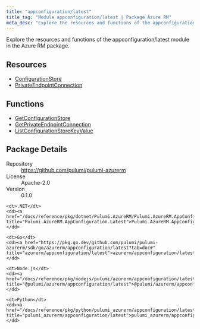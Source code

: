 ```yaml
---
title: "appconfiguration/latest"
title_tag: "Module appconfiguration/latest | Package Azure RM"
meta_desc: "Explore the resources and functions of the appconfiguration/latest module in the Azure RM package."
---
```


<!-- WARNING: this file was generated by Pulumi Docs Generator. -->
<!-- Do not edit by hand unless you're certain you know what you are doing! -->

Explore the resources and functions of the appconfiguration/latest module in the Azure RM package.

<h2 id="resources">Resources</h2>
<ul class="api">
    <li><a href="configurationstore" title="ConfigurationStore"><span class="symbol resource"></span>ConfigurationStore</a></li>
    <li><a href="privateendpointconnection" title="PrivateEndpointConnection"><span class="symbol resource"></span>PrivateEndpointConnection</a></li>
</ul>

<h2 id="functions">Functions</h2>
<ul class="api">
    <li><a href="getconfigurationstore" title="GetConfigurationStore"><span class="symbol function"></span>GetConfigurationStore</a></li>
    <li><a href="getprivateendpointconnection" title="GetPrivateEndpointConnection"><span class="symbol function"></span>GetPrivateEndpointConnection</a></li>
    <li><a href="listconfigurationstorekeyvalue" title="ListConfigurationStoreKeyValue"><span class="symbol function"></span>ListConfigurationStoreKeyValue</a></li>
</ul>

<h2 id="package-details">Package Details</h2>
<dl class="package-details">
	<dt>Repository</dt>
	<dd><a href="https://github.com/pulumi/pulumi-azurerm">https://github.com/pulumi/pulumi-azurerm</a></dd>
	<dt>License</dt>
	<dd>Apache-2.0</dd>
	<dt>Version</dt>
	<dd>0.1.0</dd>
</dl>



<dl class="tabular">

    <dt>.NET</dt>
    <dd><a href="/docs/reference/pkg/dotnet/Pulumi.AzureRM/Pulumi.AzureRM.AppConfiguration.Latest.html" title="Pulumi.AzureRM.AppConfiguration.Latest">Pulumi.AzureRM.AppConfiguration.Latest</a></dd>

    <dt>Go</dt>
    <dd><a href="https://pkg.go.dev/github.com/pulumi/pulumi-azurerm/sdk/go/azurerm/appconfiguration/latest?tab=doc#" title="azurerm/appconfiguration/latest">azurerm/appconfiguration/latest</a></dd>

    <dt>Node.js</dt>
    <dd><a href="/docs/reference/pkg/nodejs/pulumi/azurerm/appconfiguration/latest/#" title="@pulumi/azurerm/appconfiguration/latest">@pulumi/azurerm/appconfiguration/latest</a></dd>

    <dt>Python</dt>
    <dd><a href="/docs/reference/pkg/python/pulumi_azurerm/appconfiguration/latest" title="pulumi_azurerm/appconfiguration/latest">pulumi_azurerm/appconfiguration/latest</a></dd>

</dl>

